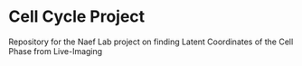 # Cell Cycle Project
Repository for the Naef Lab project on finding Latent Coordinates of the Cell Phase from Live-Imaging
